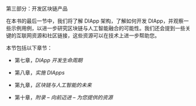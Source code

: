 第三部分：开发区块链产品

在本书的最后一节中，我们将了解 DIApp 架构，了解如何开发 DIApp，并观察一些示例用例，以进一步研究区块链与人工智能融合的可能性。我们还会提到一些关键的互联网资源和社区链接，这些资源可以在技术上进一步帮助您。

本节包括以下章节：

+   第七章，*DIApp 开发生命周期*

+   第八章，*实施 DIApps*

+   第九章，*区块链与人工智能的未来*

+   第十章，*附录 – 向前迈进 – 为您提供的资源*
